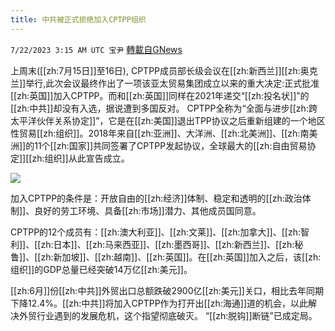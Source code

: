 ```yaml
---
title: 中共被正式拒绝加入CPTPP组织
---
```

`7/22/2023 3:15 AM UTC 宝尹` [轉載自GNews](https://gnews.org/articles/1479180)

上周末([[zh:7月15日]]至16日), CPTPP成员部长级会议在[[zh:新西兰]][[zh:奥克兰]]举行,此次会议最终作出了一项该亚太贸易集团成立以来的重大决定:正式批准[[zh:英国]]加入CPTPP。而和[[zh:英国]]同样在2021年递交“[[zh:投名状]]”的[[zh:中共]]却没有入选，据说遭到多国反对。 
CPTPP全称为“全面与进步[[zh:跨太平洋伙伴关系协定]]”，它是在[[zh:美国]]退出TPP协议之后重新组建的一个地区性贸易[[zh:组织]]。2018年来自[[zh:亚洲]]、大洋洲、[[zh:北美洲]]、[[zh:南美洲]]的11个[[zh:国家]]共同签署了CPTPP发起协议，全球最大的[[zh:自由贸易协定]][[zh:组织]]从此宣告成立。

![](https://i.imgur.com/ckmmhaf.png)

加入CPTPP的条件是：开放自由的[[zh:经济]]体制、稳定和透明的[[zh:政治体制]]、良好的劳工环境、具备[[zh:市场]]潜力、其他成员国同意。

CPTPP的12个成员有：[[zh:澳大利亚]]、[[zh:文莱]]、[[zh:加拿大]]、[[zh:智利]]、[[zh:日本]]、[[zh:马来西亚]]、[[zh:墨西哥]]、[[zh:新西兰]]、[[zh:秘鲁]]、[[zh:新加坡]]、[[zh:越南]]、[[zh:英国]]。在[[zh:英国]]加入之后，该[[zh:组织]]的GDP总量已经突破14万亿[[zh:美元]]。

[[zh:6月]]份[[zh:中共]]外贸出口总额跌破2900亿[[zh:美元]]关口，相比去年同期下降12.4%。[[zh:中共]]将加入CPTPP作为打开出[[zh:海通]]道的机会，以此解决外贸行业遇到的发展危机，这个指望彻底破灭。
“[[zh:脱钩]]断链”已成定局。
